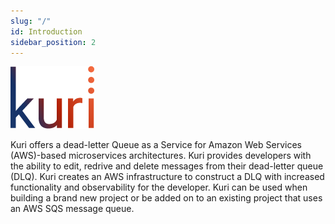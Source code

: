 ```yaml
---
slug: "/"
id: Introduction
sidebar_position: 2
---
```

![kuri](../static/img/logo_color.png)

Kuri offers a dead-letter Queue as a Service for Amazon Web Services (AWS)-based microservices architectures. Kuri provides developers with the ability to edit, redrive and delete messages from their dead-letter queue (DLQ). Kuri creates an AWS infrastructure to construct a DLQ with increased functionality and observability for the developer. Kuri can be used when building a brand new project or be added on to an existing project that uses an AWS SQS message queue.